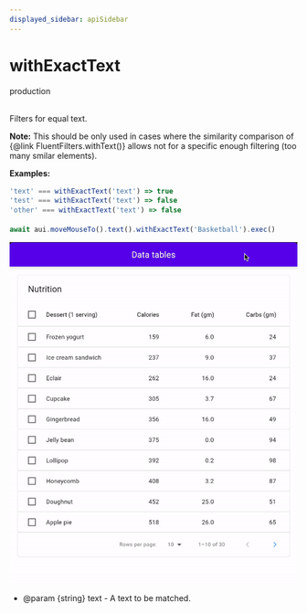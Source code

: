 ```yaml
---
displayed_sidebar: apiSidebar
---
```

# withExactText
<span class="theme-doc-version-badge badge badge--success">production</span><br/><br/>

Filters for equal text.

**Note:** This should be only used in cases where the similarity
 comparison of {@link FluentFilters.withText()} allows not for a
 specific enough filtering (too many smilar elements).

**Examples:** 
```typescript
'text' === withExactText('text') => true
'test' === withExactText('text') => false
'other' === withExactText('text') => false

await aui.moveMouseTo().text().withExactText('Basketball').exec()
```

![](/img/gif/withExactText.gif)

   * @param {string} text - A text to be matched.
